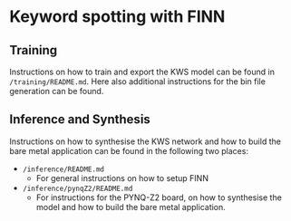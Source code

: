 # Keyword spotting with FINN

## Training
Instructions on how to train and export the KWS model can be found in `/training/README.md`.
Here also additional instructions for the bin file generation can be found.

## Inference and Synthesis
Instructions on how to synthesise the KWS network and how to build the bare metal application can be found in the following two places:
* `/inference/README.md`
  * For general instructions on how to setup FINN
* `/inference/pynqZ2/README.md`
  * For instructions for the PYNQ-Z2 board, on how to synthesise the model and how to build the bare metal application.
